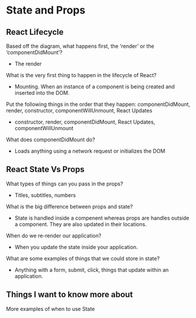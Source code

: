 # State and Props

## React Lifecycle

Based off the diagram, what happens first, the ‘render’ or the ‘componentDidMount’?

- The render

What is the very first thing to happen in the lifecycle of React?

- Mounting. When an instance of a component is being created and inserted into the DOM.

Put the following things in the order that they happen: componentDidMount, render, constructor, componentWillUnmount, React Updates

- constructor, render, componentDidMount, React Updates, componentWillUnmount

What does componentDidMount do?

- Loads anything using a network request or initializes the DOM

## React State Vs Props

What types of things can you pass in the props?

- Titles, subtitles, numbers

What is the big difference between props and state?

- State is handled inside a compenent whereas props are handles outside a component. They are also updated in their locations.

When do we re-render our application?

- When you update the state inside your application.

What are some examples of things that we could store in state?

- Anything with a form, submit, click, things that update within an application.

## Things I want to know more about

More examples of when to use State
